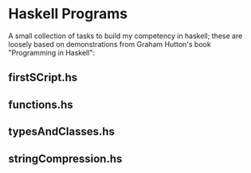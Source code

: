# Haskell Programs
A small collection of tasks to build my competency in haskell; these are loosely based on demonstrations from Graham Hutton's book "Programming in Haskell":

## firstSCript.hs

## functions.hs

## typesAndClasses.hs

## stringCompression.hs

